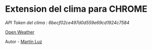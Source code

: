 # Extension del clima para CHROME

*API Token del clima : 6becf02ce497d0d559e69cd1924c7584*

[Open Weather](https://openweathermap.org/)

Autor - [Martín Luz](mluzdesign@gmail.com) 
